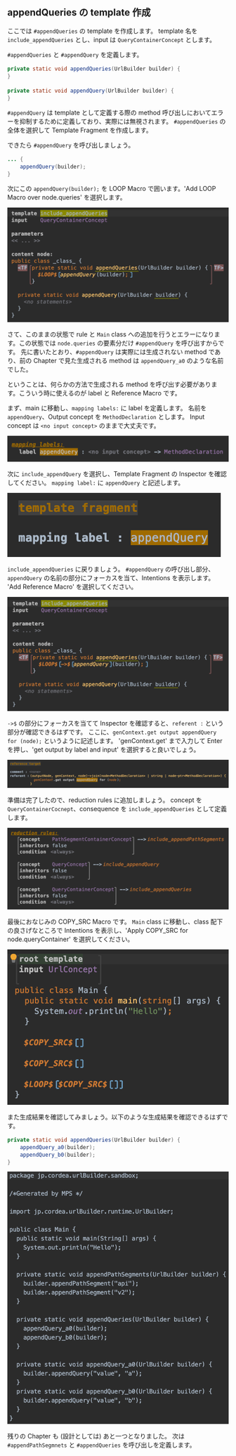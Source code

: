 ## appendQueries の template 作成

ここでは `#appendQueries` の template を作成します。
template 名を `include_appendQueries` とし、input は `QueryContainerConcept` とします。

`#appendQueries` と `#appendQuery` を定義します。

```java
private static void appendQueries(UrlBuilder builder) {
}

private static void appendQuery(UrlBuilder builder) {
}
```

`#appendQuery` は template として定義する際の method 呼び出しにおいてエラーを抑制するために定義しており、実際には無視されます。
`#appendQueries` の全体を選択して Template Fragment を作成します。

できたら `#appendQuery` を呼び出しましょう。

```java
... {
    appendQuery(builder);
}
```

次にこの `appendQuery(builder);` を LOOP Macro で囲います。'Add LOOP Macro over node.queries' を選択します。

![](./12_IncludeAppendQueries_01.png)

さて、このままの状態で rule と `Main` class への追加を行うとエラーになります。この状態では `node.queries` の要素分だけ `#appendQuery` を呼び出すからです。
先に書いたとおり、`#appendQuery` は実際には生成されない method であり、前の Chapter で見た生成される method は `appendQuery_a0` のような名前でした。

ということは、何らかの方法で生成される method を呼び出す必要があります。こういう時に使えるのが label と Reference Macro です。

まず、main に移動し、`mapping labels:` に label を定義します。
名前を `appendQuery`、Output concept を `MethodDeclaration` とします。
Input concept は `<no input concept>` のままで大丈夫です。

![](./12_IncludeAppendQueries_02.png)

次に `include_appendQuery` を選択し、Template Fragment の Inspector を確認してください。
`mapping label:` に `appendQuery` と記述します。

![](./12_IncludeAppendQueries_03.png)

`include_appendQueries` に戻りましょう。
`#appendQuery` の呼び出し部分、`appendQuery` の名前の部分にフォーカスを当て、Intentions を表示します。
'Add Reference Macro' を選択してください。

![](./12_IncludeAppendQueries_04.png)

`->$` の部分にフォーカスを当てて Inspector を確認すると、`referent :` という部分が確認できるはずです。
ここに、`genContext.get output appendQuery for (node);` というように記述します。
'genContext.get' まで入力して Enter を押し、'get output by label and input' を選択すると良いでしょう。

![](./12_IncludeAppendQueries_05.png)

準備は完了したので、reduction rules に追加しましょう。
concept を `QueryContainerCocnept`、consequence を `include_appendQueries` として定義します。

![](./12_IncludeAppendQueries_06.png)

最後におなじみの COPY_SRC Macro です。
`Main` class に移動し、class 配下の良さげなところで Intentions を表示し、'Apply COPY_SRC for node.queryContainer' を選択してください。

![](./12_IncludeAppendQueries_07.png)

また生成結果を確認してみましょう。以下のような生成結果を確認できるはずです。

```java
private static void appendQueries(UrlBuilder builder) {
    appendQuery_a0(builder);
    appendQuery_b0(builder);
}
```

![](./12_IncludeAppendQueries_08.png)

残りの Chapter も (設計としては) あと一つとなりました。
次は `#appendPathSegmnets` と `#appendQueries` を呼び出しを定義します。

